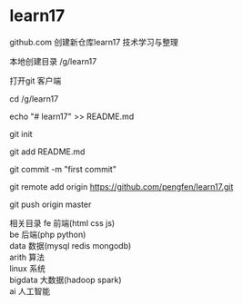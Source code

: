 # learn17
github.com 创建新仓库learn17 技术学习与整理

本地创建目录 /g/learn17

打开git 客户端

cd /g/learn17

echo "# learn17" >> README.md

git init

git add README.md

git commit -m "first commit"

git remote add origin https://github.com/pengfen/learn17.git

git push origin master

相关目录
fe       前端(html css js)  
be       后端(php python)  
data     数据(mysql redis mongodb)  
arith    算法  
linux    系统  
bigdata  大数据(hadoop spark)  
ai       人工智能  